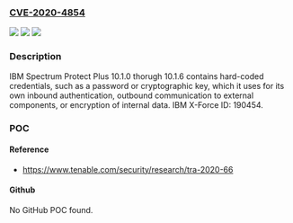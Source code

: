 ### [CVE-2020-4854](https://cve.mitre.org/cgi-bin/cvename.cgi?name=CVE-2020-4854)
![](https://img.shields.io/static/v1?label=Product&message=Spectrum%20Protect%20Plus&color=blue)
![](https://img.shields.io/static/v1?label=Version&message=n%2Fa&color=blue)
![](https://img.shields.io/static/v1?label=Vulnerability&message=Obtain%20Information&color=brighgreen)

### Description

IBM Spectrum Protect Plus 10.1.0 thorugh 10.1.6 contains hard-coded credentials, such as a password or cryptographic key, which it uses for its own inbound authentication, outbound communication to external components, or encryption of internal data. IBM X-Force ID: 190454.

### POC

#### Reference
- https://www.tenable.com/security/research/tra-2020-66

#### Github
No GitHub POC found.

